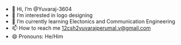 - 👋 Hi, I’m @Yuvaraj-3604
- 👀 I’m interested in logo designing 
- 🌱 I’m currently learning Electonics and Communication Engineering
- 📫 How to reach me 12csh2yuvarajperumal.v@gmail.com
- 😄 Pronouns: He/Him


<!---
Yuvaraj-3604/Yuvaraj-3604 is a ✨ special ✨ repository because its `README.md` (this file) appears on your GitHub profile.
You can click the Preview link to take a look at your changes.
--->
